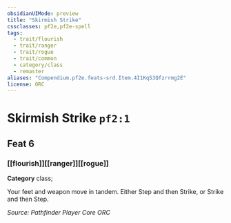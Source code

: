 ```yaml
---
obsidianUIMode: preview
title: "Skirmish Strike"
cssclasses: pf2e,pf2e-spell
tags:
  - trait/flourish
  - trait/ranger
  - trait/rogue
  - trait/common
  - category/class
  - remaster
aliases: "Compendium.pf2e.feats-srd.Item.4I1Kq53Qfzrrmg2E"
license: ORC
---
```

# Skirmish Strike `pf2:1`
## Feat 6
### [[flourish]][[ranger]][[rogue]]

**Category** class; 




Your feet and weapon move in tandem. Either Step and then Strike, or Strike and then Step.

*Source: Pathfinder Player Core*
*ORC*